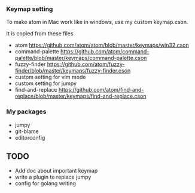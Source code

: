 ### Keymap setting

To make atom in Mac work like in windows, use my custom keymap.cson.

It is copied from these files
- atom https://github.com/atom/atom/blob/master/keymaps/win32.cson
- command-palette https://github.com/atom/command-palette/blob/master/keymaps/command-palette.cson
- fuzzy-finder https://github.com/atom/fuzzy-finder/blob/master/keymaps/fuzzy-finder.cson
- custom setting for vim mode
- custom setting for jumpy
- find-and-replace https://github.com/atom/find-and-replace/blob/master/keymaps/find-and-replace.cson

### My packages
- jumpy
- git-blame
- editorconfig

## TODO

- Add doc about important keymap
- write a plugin to replace jumpy
- config for golang writing
